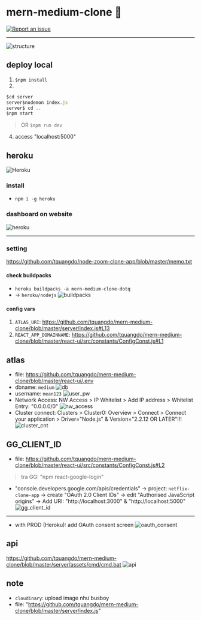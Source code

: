 # mern-medium-clone 🚀

[![Report an issue](https://img.shields.io/badge/Support-Issues-green)](https://github.com/tquangdo/mern-medium-clone/issues/new)
***********
![structure](screenshot/structure.png)

## deploy local
1. `$npm install`
2. 
```js
$cd server
server$nodemon index.js
server$ cd ..
$npm start
```
>OR `$npm run dev`
4. access "localhost:5000"

## heroku
![Heroku](https://heroku-badge.herokuapp.com/?app=mern-medium-clone-dotq)
### install
- `npm i -g heroku`
### dashboard on website
![heroku](screenshot/heroku.png)
***********
### setting
https://github.com/tquangdo/node-zoom-clone-app/blob/master/memo.txt
#### check buildpacks
- `heroku buildpacks -a mern-medium-clone-dotq`
- -> `heroku/nodejs`
![buildpacks](screenshot/buildpacks.png)
#### config vars
1. `ATLAS_URI`: https://github.com/tquangdo/mern-medium-clone/blob/master/server/index.js#L13
2. `REACT_APP_DOMAINNAME`: https://github.com/tquangdo/mern-medium-clone/blob/master/react-ui/src/constants/ConfigConst.js#L1

## atlas
- file: https://github.com/tquangdo/mern-medium-clone/blob/master/react-ui/.env
- dbname: `medium`
![db](screenshot/db.png)
- username: `mean123`
![user_pw](screenshot/user_pw.png)
- Network Access: NW Access > IP Whitelist > Add IP address > Whitelist Entry: "0.0.0.0/0"
![nw_access](screenshot/nw_access.png)
- Cluster connect: Clusters > Cluster0: Overview > Connect > Connect your application > Driver="Node.js" & Version="2.2.12 OR LATER"!!!
![cluster_cnt](screenshot/cluster_cnt.png)

## GG_CLIENT_ID
* file: https://github.com/tquangdo/mern-medium-clone/blob/master/react-ui/src/constants/ConfigConst.js#L2
>tra GG: "npm react-google-login"
* "console.developers.google.com/apis/credentials" -> project: `netflix-clone-app` -> create "OAuth 2.0 Client IDs" -> edit "Authorised JavaScript origins"
 -> Add URI: "http://localhost:3000" & "http://localhost:5000"
![gg_client_id](screenshot/gg_client_id.png)
***********
* with PROD (Heroku): add OAuth consent screen
![oauth_consent](screenshot/oauth_consent.png)

## api
https://github.com/tquangdo/mern-medium-clone/blob/master/server/assets/cmd/cmd.bat
![api](screenshot/api.png)

## note
* `cloudinary`: upload image như busboy
* file: "https://github.com/tquangdo/mern-medium-clone/blob/master/server/index.js"

